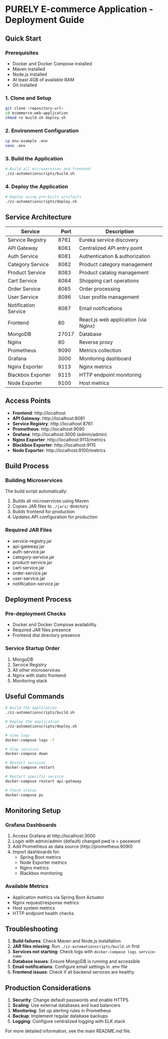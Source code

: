 # PURELY E-commerce Application - Deployment Guide

## Quick Start

### Prerequisites
- Docker and Docker Compose installed
- Maven installed
- Node.js installed
- At least 4GB of available RAM
- Git installed

### 1. Clone and Setup
```bash
git clone <repository-url>
cd ecommerce-web-application
chmod +x build.sh deploy.sh
```

### 2. Environment Configuration
```bash
cp env.example .env
nano .env
```

### 3. Build the Application
```bash
# Build all microservices and frontend
./zz-automationscripts/build.sh
```

### 4. Deploy the Application
```bash
# Deploy using pre-built artifacts
./zz-automationscripts/deploy.sh
```

## Service Architecture

| Service | Port | Description |
|---------|------|-------------|
| Service Registry | 8761 | Eureka service discovery |
| API Gateway | 8081 | Centralized API entry point |
| Auth Service | 8081 | Authentication & authorization |
| Category Service | 8082 | Product category management |
| Product Service | 8083 | Product catalog management |
| Cart Service | 8084 | Shopping cart operations |
| Order Service | 8085 | Order processing |
| User Service | 8086 | User profile management |
| Notification Service | 8087 | Email notifications |
| Frontend | 80 | React.js web application (via Nginx) |
| MongoDB | 27017 | Database |
| Nginx | 80 | Reverse proxy |
| Prometheus | 9090 | Metrics collection |
| Grafana | 3000 | Monitoring dashboard |
| Nginx Exporter | 9113 | Nginx metrics |
| Blackbox Exporter | 9115 | HTTP endpoint monitoring |
| Node Exporter | 9100 | Host metrics |

## Access Points

- **Frontend**: http://localhost
- **API Gateway**: http://localhost:8081
- **Service Registry**: http://localhost:8761
- **Prometheus**: http://localhost:9090
- **Grafana**: http://localhost:3000 (admin/admin)
- **Nginx Exporter**: http://localhost:9113/metrics
- **Blackbox Exporter**: http://localhost:9115
- **Node Exporter**: http://localhost:9100/metrics

## Build Process

### Building Microservices
The build script automatically:
1. Builds all microservices using Maven
2. Copies JAR files to `./jars/` directory
3. Builds frontend for production
4. Updates API configuration for production

### Required JAR Files
- service-registry.jar
- api-gateway.jar
- auth-service.jar
- category-service.jar
- product-service.jar
- cart-service.jar
- order-service.jar
- user-service.jar
- notification-service.jar

## Deployment Process

### Pre-deployment Checks
- Docker and Docker Compose availability
- Required JAR files presence
- Frontend dist directory presence

### Service Startup Order
1. MongoDB
2. Service Registry
3. All other microservices
4. Nginx with static frontend
5. Monitoring stack

## Useful Commands

```bash
# Build the application
./zz-automationscripts/build.sh

# Deploy the application
./zz-automationscripts/deploy.sh

# View logs
docker-compose logs -f

# Stop services
docker-compose down

# Restart services
docker-compose restart

# Restart specific service
docker-compose restart api-gateway

# Check status
docker-compose ps
```

## Monitoring Setup

### Grafana Dashboards
1. Access Grafana at http://localhost:3000
2. Login with admin/admin (default)
   changed pwd is = password
3. Add Prometheus as data source (http://prometheus:9090)
4. Import dashboards for:
   - Spring Boot metrics
   - Node Exporter metrics
   - Nginx metrics
   - Blackbox monitoring

### Available Metrics
- Application metrics via Spring Boot Actuator
- Nginx request/response metrics
- Host system metrics
- HTTP endpoint health checks

## Troubleshooting

1. **Build failures**: Check Maven and Node.js installation
2. **JAR files missing**: Run `./zz-automationscripts/build.sh` first
3. **Services not starting**: Check logs with `docker-compose logs service-name`
4. **Database issues**: Ensure MongoDB is running and accessible
5. **Email notifications**: Configure email settings in .env file
6. **Frontend issues**: Check if all backend services are healthy

## Production Considerations

1. **Security**: Change default passwords and enable HTTPS
2. **Scaling**: Use external databases and load balancers
3. **Monitoring**: Set up alerting rules in Prometheus
4. **Backup**: Implement regular database backups
5. **Logging**: Configure centralized logging with ELK stack

For more detailed information, see the main README.md file. 